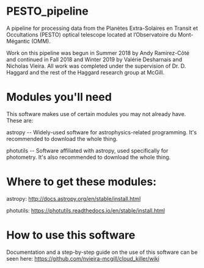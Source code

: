 # PESTO_pipeline
A pipeline for processing data from the Planètes Extra-Solaires en Transit et Occultations (PESTO) optical telescope located at l’Observatoire du Mont-Mégantic (OMM). 

Work on this pipeline was begun in Summer 2018 by Andy Ramirez-Côté and continued in Fall 2018 and Winter 2019 by Valérie Desharnais and Nicholas Vieira. All work was completed under the supervision of Dr. D. Haggard and the rest of the Haggard research group at McGill.

# Modules you'll need 
This software makes use of certain modules you may not already have. These are:

astropy -- Widely-used software for astrophysics-related programming. It's recommended to download the whole thing. 

photutils -- Software affiliated with astropy, used specifically for photometry. It's also recommended to download the whole thing. 

# Where to get these modules:

astropy: http://docs.astropy.org/en/stable/install.html

photutils: https://photutils.readthedocs.io/en/stable/install.html

# How to use this software

Documentation and a step-by-step guide on the use of this software can be seen here: https://github.com/nvieira-mcgill/cloud_killer/wiki

